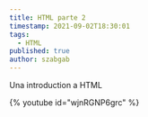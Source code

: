 ```yaml
---
title: HTML parte 2
timestamp: 2021-09-02T18:30:01
tags:
  - HTML
published: true
author: szabgab
---
```



Una introduction a HTML


{% youtube id="wjnRGNP6grc" %}

